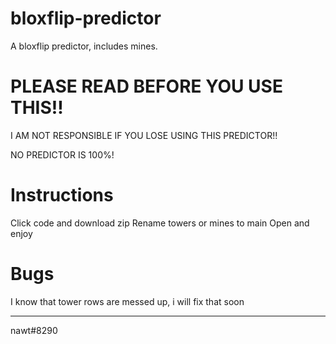 # bloxflip-predictor
A bloxflip predictor, includes mines.

# PLEASE READ BEFORE YOU USE THIS!!
I AM NOT RESPONSIBLE IF YOU LOSE USING THIS PREDICTOR!!

NO PREDICTOR IS 100%!

# Instructions

Click code and download zip
Rename towers or mines to main
Open and enjoy

# Bugs

I know that tower rows are messed up, i will fix that soon

--------------------------------

nawt#8290

